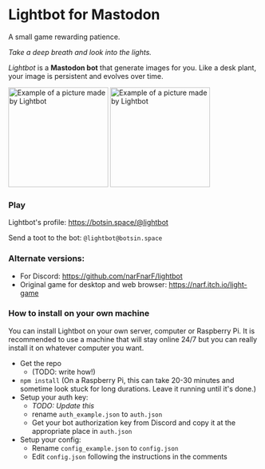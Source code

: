 # Lightbot for Mastodon
A small game rewarding patience.

*Take a deep breath and look into the lights.*

*Lightbot* is a **Mastodon bot** that generate images for you. Like a desk plant, your image is persistent and evolves over time.

<img src="https://cdn.discordapp.com/attachments/411636274961580053/587382344667758622/light_narF_214590808727355393_1560113261308.png" alt="Example of a picture made by Lightbot" width="200"/> <img src="https://cdn.discordapp.com/attachments/418253751103651852/580947483472166919/light_Anma_230467418756087809_1558579071459.png" alt="Example of a picture made by Lightbot" width="200"/>



### Play

Lightbot's profile: https://botsin.space/@lightbot

Send a toot to the bot: `@lightbot@botsin.space`



### Alternate versions:

* For Discord: https://github.com/narFnarF/lightbot
* Original game for desktop and web browser: https://narf.itch.io/light-game



### How to install on your own machine

You can install Lightbot on your own server, computer or Raspberry Pi. It is recommended to use a machine that will stay online 24/7 but you can really install it on whatever computer you want.

- Get the repo
  - (TODO: write how!)
- `npm install` (On a Raspberry Pi, this can take 20-30 minutes and sometime look stuck for long durations. Leave it running until it's done.)
- Setup your auth key:
  - *TODO: Update this*
  - rename `auth_example.json` to `auth.json`
  - Get your bot authorization key from Discord and copy it at the appropriate place in `auth.json`
- Setup your config:
  - Rename `config_example.json` to `config.json`
  - Edit `config.json` following the instructions in the comments
